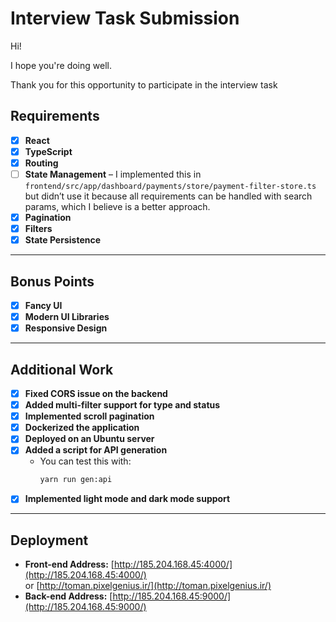 # Interview Task Submission

Hi!

I hope you're doing well.

Thank you for this opportunity to participate in the interview task


## Requirements

- [x] **React**
- [x] **TypeScript**
- [x] **Routing**
- [ ] **State Management** – I implemented this in `frontend/src/app/dashboard/payments/store/payment-filter-store.ts` but didn’t use it because all requirements can be handled with search params, which I believe is a better approach.
- [x] **Pagination**
- [x] **Filters**
- [x] **State Persistence**

---

## Bonus Points

- [x] **Fancy UI**
- [x] **Modern UI Libraries**
- [x] **Responsive Design**

---

## Additional Work

- [x] **Fixed CORS issue on the backend**
- [x] **Added multi-filter support for type and status**
- [x] **Implemented scroll pagination** 
- [x] **Dockerized the application**
- [x] **Deployed on an Ubuntu server**
- [x] **Added a script for API generation** 
    - You can test this with:  
        ```sh
        yarn run gen:api
        ```
- [x] **Implemented light mode and dark mode support**

---

## Deployment

- **Front-end Address:** [http://185.204.168.45:4000/](http://185.204.168.45:4000/)  
  or [http://toman.pixelgenius.ir/](http://toman.pixelgenius.ir/)
- **Back-end Address:** [http://185.204.168.45:9000/](http://185.204.168.45:9000/)
